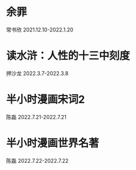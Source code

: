 # 余罪

常书欣 2021.12.10-2022.1.20

# 读水浒：人性的十三中刻度

押沙龙 2022.3.7-2022.3.8

# 半小时漫画宋词2

陈磊 2022.7.21-2022.7.21

# 半小时漫画世界名著

陈磊 2022.7.22-2022.7.22
